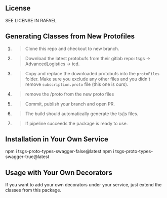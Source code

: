 ## License

SEE LICENSE IN RAFAEL

## Generating Classes from New Protofiles

1. > Clone this repo and checkout to new branch.
2. > Download the latest protobufs from their gitlab repo: tsgs -> 
AdvancedLogistics -> icd.
3. > Copy and replace the downloaded protobufs into the `protoFiles` folder. Make sure you exclude any other files and you didn't remove `subscription.proto` file (this one is ours).
4. > remove the /proto from the new proto files
5. > Commit, publish your branch and open PR.
6. > The build should automatically generate the ts/js files.
7. > If pipeline succeeds the package is ready to use.

## Installation in Your Own Service

npm i tsgs-proto-types-swagger-false@latest 
npm i tsgs-proto-types-swagger-true@latest 

## Usage with Your Own Decorators

If you want to add your own decorators under your service, just extend the classes from this package.
